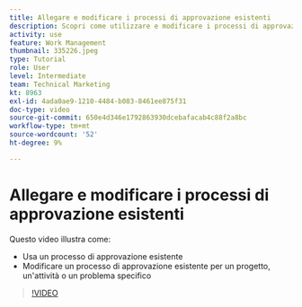 ```yaml
---
title: Allegare e modificare i processi di approvazione esistenti
description: Scopri come utilizzare e modificare i processi di approvazione esistenti per progetti, attività o problemi in [!DNL  Workfront].
activity: use
feature: Work Management
thumbnail: 335226.jpeg
type: Tutorial
role: User
level: Intermediate
team: Technical Marketing
kt: 8963
exl-id: 4ada0ae9-1210-4484-b083-8461ee875f31
doc-type: video
source-git-commit: 650e4d346e1792863930dcebafacab4c88f2a8bc
workflow-type: tm+mt
source-wordcount: '52'
ht-degree: 9%

---
```


# Allegare e modificare i processi di approvazione esistenti

Questo video illustra come:

* Usa un processo di approvazione esistente
* Modificare un processo di approvazione esistente per un progetto, un&#39;attività o un problema specifico

>[!VIDEO](https://video.tv.adobe.com/v/335226/?quality=12&learn=on)

<!---
learn more URLS
--->
